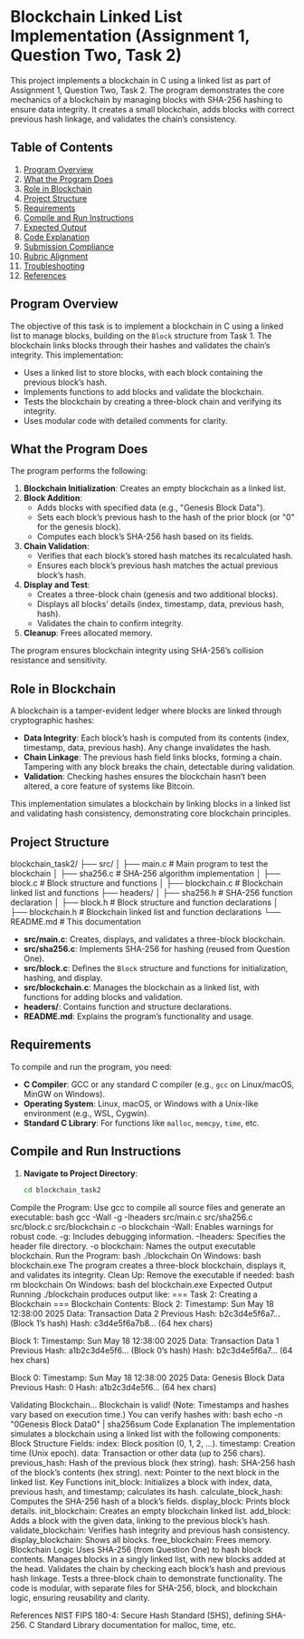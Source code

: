 # Blockchain Linked List Implementation (Assignment 1, Question Two, Task 2)

This project implements a blockchain in C using a linked list as part of Assignment 1, Question Two, Task 2. The program demonstrates the core mechanics of a blockchain by managing blocks with SHA-256 hashing to ensure data integrity. It creates a small blockchain, adds blocks with correct previous hash linkage, and validates the chain’s consistency.

## Table of Contents
1. [Program Overview](#program-overview)
2. [What the Program Does](#what-the-program-does)
3. [Role in Blockchain](#role-in-blockchain)
4. [Project Structure](#project-structure)
5. [Requirements](#requirements)
6. [Compile and Run Instructions](#compile-and-run-instructions)
7. [Expected Output](#expected-output)
8. [Code Explanation](#code-explanation)
9. [Submission Compliance](#submission-compliance)
10. [Rubric Alignment](#rubric-alignment)
11. [Troubleshooting](#troubleshooting)
12. [References](#references)

## Program Overview
The objective of this task is to implement a blockchain in C using a linked list to manage blocks, building on the `Block` structure from Task 1. The blockchain links blocks through their hashes and validates the chain’s integrity. This implementation:
- Uses a linked list to store blocks, with each block containing the previous block’s hash.
- Implements functions to add blocks and validate the blockchain.
- Tests the blockchain by creating a three-block chain and verifying its integrity.
- Uses modular code with detailed comments for clarity.

## What the Program Does
The program performs the following:
1. **Blockchain Initialization**: Creates an empty blockchain as a linked list.
2. **Block Addition**:
   - Adds blocks with specified data (e.g., "Genesis Block Data").
   - Sets each block’s previous hash to the hash of the prior block (or "0" for the genesis block).
   - Computes each block’s SHA-256 hash based on its fields.
3. **Chain Validation**:
   - Verifies that each block’s stored hash matches its recalculated hash.
   - Ensures each block’s previous hash matches the actual previous block’s hash.
4. **Display and Test**:
   - Creates a three-block chain (genesis and two additional blocks).
   - Displays all blocks’ details (index, timestamp, data, previous hash, hash).
   - Validates the chain to confirm integrity.
5. **Cleanup**: Frees allocated memory.

The program ensures blockchain integrity using SHA-256’s collision resistance and sensitivity.

## Role in Blockchain
A blockchain is a tamper-evident ledger where blocks are linked through cryptographic hashes:
- **Data Integrity**: Each block’s hash is computed from its contents (index, timestamp, data, previous hash). Any change invalidates the hash.
- **Chain Linkage**: The previous hash field links blocks, forming a chain. Tampering with any block breaks the chain, detectable during validation.
- **Validation**: Checking hashes ensures the blockchain hasn’t been altered, a core feature of systems like Bitcoin.

This implementation simulates a blockchain by linking blocks in a linked list and validating hash consistency, demonstrating core blockchain principles.

## Project Structure
blockchain_task2/
├── src/
│   ├── main.c          # Main program to test the blockchain
│   ├── sha256.c        # SHA-256 algorithm implementation
│   ├── block.c         # Block structure and functions
│   ├── blockchain.c    # Blockchain linked list and functions
├── headers/
│   ├── sha256.h        # SHA-256 function declaration
│   ├── block.h         # Block structure and function declarations
│   ├── blockchain.h    # Blockchain linked list and function declarations
└── README.md           # This documentation

- **src/main.c**: Creates, displays, and validates a three-block blockchain.
- **src/sha256.c**: Implements SHA-256 for hashing (reused from Question One).
- **src/block.c**: Defines the `Block` structure and functions for initialization, hashing, and display.
- **src/blockchain.c**: Manages the blockchain as a linked list, with functions for adding blocks and validation.
- **headers/**: Contains function and structure declarations.
- **README.md**: Explains the program’s functionality and usage.

## Requirements
To compile and run the program, you need:
- **C Compiler**: GCC or any standard C compiler (e.g., `gcc` on Linux/macOS, MinGW on Windows).
- **Operating System**: Linux, macOS, or Windows with a Unix-like environment (e.g., WSL, Cygwin).
- **Standard C Library**: For functions like `malloc`, `memcpy`, `time`, etc.

## Compile and Run Instructions
1. **Navigate to Project Directory**:
   ```bash
   cd blockchain_task2
Compile the Program:
Use gcc to compile all source files and generate an executable:
bash
gcc -Wall -g -Iheaders src/main.c src/sha256.c src/block.c src/blockchain.c -o blockchain
-Wall: Enables warnings for robust code.
-g: Includes debugging information.
-Iheaders: Specifies the header file directory.
-o blockchain: Names the output executable blockchain.
Run the Program:
bash
./blockchain
On Windows:
bash
blockchain.exe
The program creates a three-block blockchain, displays it, and validates its integrity.
Clean Up:
Remove the executable if needed:
bash
rm blockchain
On Windows:
bash
del blockchain.exe
Expected Output
Running ./blockchain produces output like:
=== Task 2: Creating a Blockchain ===
Blockchain Contents:
Block 2:
Timestamp: Sun May 18 12:38:00 2025
Data: Transaction Data 2
Previous Hash: b2c3d4e5f6a7... (Block 1’s hash)
Hash: c3d4e5f6a7b8... (64 hex chars)

Block 1:
Timestamp: Sun May 18 12:38:00 2025
Data: Transaction Data 1
Previous Hash: a1b2c3d4e5f6... (Block 0’s hash)
Hash: b2c3d4e5f6a7... (64 hex chars)

Block 0:
Timestamp: Sun May 18 12:38:00 2025
Data: Genesis Block Data
Previous Hash: 0
Hash: a1b2c3d4e5f6... (64 hex chars)

Validating Blockchain...
Blockchain is valid!
(Note: Timestamps and hashes vary based on execution time.)
You can verify hashes with:
bash
echo -n "0<timestamp>Genesis Block Data0" | sha256sum
Code Explanation
The implementation simulates a blockchain using a linked list with the following components:
Block Structure
Fields:
index: Block position (0, 1, 2, ...).
timestamp: Creation time (Unix epoch).
data: Transaction or other data (up to 256 chars).
previous_hash: Hash of the previous block (hex string).
hash: SHA-256 hash of the block’s contents (hex string).
next: Pointer to the next block in the linked list.
Key Functions
init_block: Initializes a block with index, data, previous hash, and timestamp; calculates its hash.
calculate_block_hash: Computes the SHA-256 hash of a block’s fields.
display_block: Prints block details.
init_blockchain: Creates an empty blockchain linked list.
add_block: Adds a block with the given data, linking to the previous block’s hash.
validate_blockchain: Verifies hash integrity and previous hash consistency.
display_blockchain: Shows all blocks.
free_blockchain: Frees memory.
Blockchain Logic
Uses SHA-256 (from Question One) to hash block contents.
Manages blocks in a singly linked list, with new blocks added at the head.
Validates the chain by checking each block’s hash and previous hash linkage.
Tests a three-block chain to demonstrate functionality.
The code is modular, with separate files for SHA-256, block, and blockchain logic, ensuring reusability and clarity.

References
NIST FIPS 180-4: Secure Hash Standard (SHS), defining SHA-256.
C Standard Library documentation for malloc, time, etc.
```